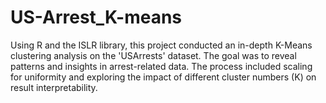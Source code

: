 # US-Arrest_K-means
Using R and the ISLR library, this project conducted an in-depth K-Means clustering analysis on the 'USArrests' dataset. The goal was to reveal patterns and insights in arrest-related data. The process included scaling for uniformity and exploring the impact of different cluster numbers (K) on result interpretability.
